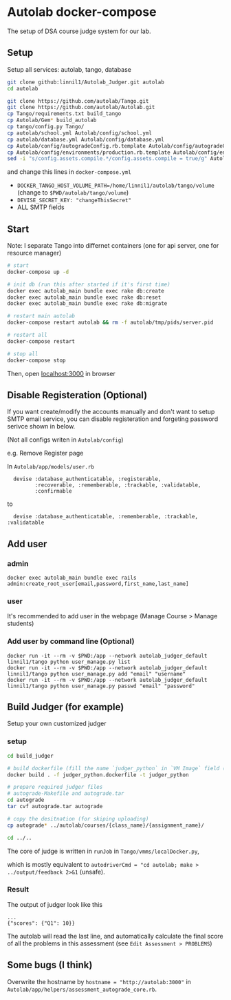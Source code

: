 # Autolab docker-compose

The setup of DSA course judge system for our lab.


## Setup

Setup all services: autolab, tango, database

``` bash
git clone github:linnil1/Autolab_Judger.git autolab
cd autolab

git clone https://github.com/autolab/Tango.git
git clone https://github.com/autolab/Autolab.git
cp Tango/requirements.txt build_tango
cp Autolab/Gem* build_autolab
cp tango/config.py Tango/
cp autolab/school.yml Autolab/config/school.yml
cp autolab/database.yml Autolab/config/database.yml
cp Autolab/config/autogradeConfig.rb.template Autolab/config/autogradeConfig.rb
cp Autolab/config/environments/production.rb.template Autolab/config/environments/production.rb
sed -i "s/config.assets.compile.*/config.assets.compile = true/g" Autolab/config/environments/production.rb
```

and change this lines in `docker-compose.yml`
* `DOCKER_TANGO_HOST_VOLUME_PATH=/home/linnil1/autolab/tango/volume`  (change to `$PWD/autolab/tango/volume`)
* `DEVISE_SECRET_KEY: "changeThisSecret"`
* ALL SMTP fields


## Start

Note: I separate Tango into differnet containers (one for api server, one for resource manager)

``` bash
# start
docker-compose up -d

# init db (run this after started if it's first time)
docker exec autolab_main bundle exec rake db:create
docker exec autolab_main bundle exec rake db:reset
docker exec autolab_main bundle exec rake db:migrate

# restart main autolab
docker-compose restart autolab && rm -f autolab/tmp/pids/server.pid

# restart all
docker-compose restart

# stop all
docker-compose stop
```

Then, open [localhost:3000](http://localhost:3000) in browser


## Disable Registeration (Optional)

If you want create/modify the accounts manually and 
don't want to setup SMTP email service,
you can disable registeration and forgeting password serivce shown in below.

(Not all configs writen in `Autolab/config`)

e.g. Remove Register page

In `Autolab/app/models/user.rb`
```
  devise :database_authenticatable, :registerable,
         :recoverable, :rememberable, :trackable, :validatable,
         :confirmable
```

to

```
  devise :database_authenticatable, :rememberable, :trackable, :validatable
```


## Add user

### admin
```
docker exec autolab_main bundle exec rails admin:create_root_user[email,password,first_name,last_name]
```

### user
It's recommended to add user in the webpage (Manage Course > Manage students)

### Add user by command line (Optional)
```
docker run -it --rm -v $PWD:/app --network autolab_judger_default linnil1/tango python user_manage.py list
docker run -it --rm -v $PWD:/app --network autolab_judger_default linnil1/tango python user_manage.py add "email" "username"
docker run -it --rm -v $PWD:/app --network autolab_judger_default linnil1/tango python user_manage.py passwd "email" "password"
```


## Build Judger (for example)

Setup your own customized judger


### setup
``` bash
cd build_judger

# build dockerfile (fill the name `judger_python` in `VM Image` field (Edit Assessment > Autograder))
docker build . -f judger_python.dockerfile -t judger_python

# prepare required judger files
# autograde-Makefile and autograde.tar
cd autograde
tar cvf autograde.tar autograde

# copy the desitnation (for skiping uploading)
cp autograde* ../autolab/courses/{class_name}/{assignment_name}/

cd ../..
```

The core of judge is written in `runJob` in `Tango/vmms/localDocker.py`,

which is mostly equivalent to `autodriverCmd = "cd autolab; make > ../output/feedback 2>&1` (unsafe).


### Result

The output of judger look like this
```
...
{"scores": {"Q1": 10}}
```

The autolab will read the last line,
and automatically calculate the final score of all the problems in this assessment (see `Edit Assessment > PROBLEMS`)


## Some bugs (I think)

Overwrite the hostname by `hostname = "http://autolab:3000"` in `Autolab/app/helpers/assessment_autograde_core.rb`.
